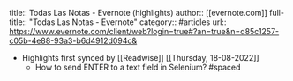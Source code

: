 title:: Todas Las Notas - Evernote (highlights)
author:: [[evernote.com]]
full-title:: "Todas Las Notas - Evernote"
category:: #articles
url:: https://www.evernote.com/client/web?login=true#?an=true&n=d85c1257-c05b-4e88-93a3-b6d4912d094c&

- Highlights first synced by [[Readwise]] [[Thursday, 18-08-2022]]
	- How to send ENTER to a text field in Selenium? #spaced